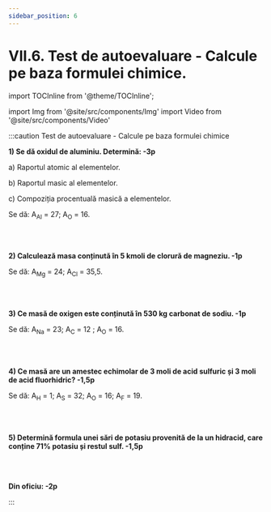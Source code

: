 ```yaml
---
sidebar_position: 6
---
```


# VII.6. Test de autoevaluare - Calcule pe baza formulei chimice.


import TOCInline from '@theme/TOCInline';

<TOCInline toc={toc} />



import Img from '@site/src/components/Img'
import Video from '@site/src/components/Video'







:::caution Test de autoevaluare - Calcule pe baza formulei chimice


**1)	Se dă oxidul de aluminiu. Determină: -3p**

a)	Raportul atomic al elementelor.

b)	Raportul masic al elementelor.

c)	Compoziția procentuală masică a elementelor.

Se dă: A<sub>Al</sub> = 27; A<sub>O</sub> = 16.


<br></br>



**2) Calculează masa conținută în 5 kmoli de clorură de magneziu. -1p**

Se dă: A<sub>Mg</sub> = 24; A<sub>Cl</sub> = 35,5.



<br></br>



**3) Ce masă de oxigen este conținută în 530 kg carbonat de sodiu. -1p**

Se dă: A<sub>Na</sub> = 23; A<sub>C</sub> = 12 ;  A<sub>O</sub> = 16.



<br></br>


**4) Ce masă are un amestec echimolar de 3 moli de acid sulfuric și 3 moli de acid fluorhidric? -1,5p**

Se dă: A<sub>H</sub> = 1; A<sub>S</sub> = 32;   A<sub>O</sub> = 16;  A<sub>F</sub> = 19.


<br></br>



**5) Determină formula unei sări de potasiu provenită de la un hidracid, care conține 71% potasiu și restul sulf. -1,5p**


<br></br>


**Din oficiu: -2p** 





:::